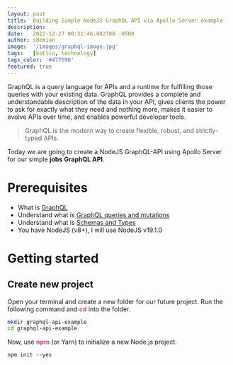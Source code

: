 ```yaml
---
layout: post
title:  Building Simple NodeJS GraphQL API via Apollo Server example
description:
date:   2022-12-27 00:31:46.882708 -0500
author: sdemian
image:  '/images/graphql-image.jpg'
tags:   [kotlin, technology]
tags_color: '#477690'
featured: true
---
```

GraphQL is a query language for APIs and a runtime for fulfilling those queries with your existing data. GraphQL provides a complete and understandable description of the data in your API, gives clients the power to ask for exactly what they need and nothing more, makes it easier to evolve APIs over time, and enables powerful developer tools.

> GraphQL is the modern way to create flexible, robust, and strictly-typed APIs.

Today we are going to create a NodeJS GraphQL-API using Apollo Server for our simple **jobs GraphQL API**.

# Prerequisites
- What is [GraphQL](https://graphql.org/)
- Understand what is [GraphQL queries and mutations](https://graphql.org/learn/queries/)
- Understand what is [Schemas and Types](https://graphql.org/learn/schema/)
- You have NodeJS (v8+), I will use NodeJS v19.1.0


# Getting started

## Create new project

Open your terminal and create a new folder for our future project.
Run the following command and <span style="color:#d64292">**cd**</span> into the folder.

```bash
mkdir graphql-api-example
cd graphql-api-example
```

Now, use <span style="color:#d64292">**npm**</span> (or Yarn) to initialize a new Node.js project.


```nodejs
npm init --yes
```
